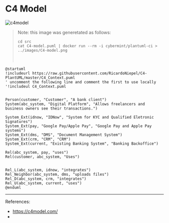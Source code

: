 # C4 Model


![c4model](images/c4model.png)
> Note: this image was generetated as follows:
> ```
> cd src
> cat C4-model.puml | docker run --rm -i cybermint/plantuml-ci > ../images/C4-model.png
> ```
> <br>
> 


```
@startuml
!includeurl https://raw.githubusercontent.com/RicardoNiepel/C4-PlantUML/master/C4_Context.puml
' uncomment the following line and comment the first to use locally
'!includeul C4_Context.puml


Person(customer, "Customer", "A bank client")
System(abc_system, "Digital Platform", "Allows freelancers and business owners see their transactions.")

System_Ext(idnow, "IDNow", "System for KYC and Qualified Eletronic Signatures")
System_Ext(pay, "Google Pay/Apple Pay", "Google Pay and Apple Pay systems")
System_Ext(dms, "DMS", "Document Management System")
System_Ext(crm, "CRM", "CRM")
System_Ext(current, "Existing Banking System", "Banking Backoffice")

Rel(abc_system, pay, "uses")
Rel(customer, abc_system, "Uses")


Rel_L(abc_system, idnow, "integrates")
Rel_Neighbor(abc_system, dms, "uploads files")
Rel_D(abc_system, crm, "integrates")
Rel_U(abc_system, current, "uses")
@enduml
```


---
References:
* https://c4model.com/
* 